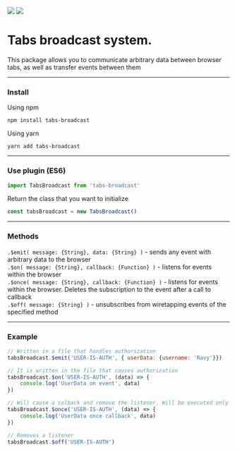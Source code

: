 <p align="left">
  <img src="https://badgen.net/github/stars/rovniy/tabs-broadcast">
  <img src="https://badgen.net/badgesize/gzip/rovniy/tabs-broadcast/master/index.js">
</p>

# Tabs broadcast system.

This package allows you to communicate arbitrary data between browser tabs, as well as transfer events between them
<hr/>

### Install
Using npm
```
npm install tabs-broadcast
```

Using yarn
```
yarn add tabs-broadcast
```

<hr/>

### Use plugin (ES6)
```javascript
import TabsBroadcast from 'tabs-broadcast'
```

Return the class that you want to initialize

```javascript
const tabsBroadcast = new TabsBroadcast()
```

<hr/>

### Methods

`.$emit( message: {String}, data: {String} )` - sends any event with arbitrary data to the browser<br/>
`.$on( message: {String}, callback: {Function} )` - listens for events within the browser<br/>
`.$once( message: {String}, callback: {Function} )` - listens for events within the browser. Deletes the subscription to the event after a call to callback<br/>
`.$off( message: {String} )` - unsubscribes from wiretapping events of the specified method<br/>

<hr/>

### Example
```javascript
// Written in a file that handles authorization 
tabsBroadcast.$emit('USER-IS-AUTH', { userData: {username: 'Ravy'}})

// It is written in the file that causes authorization
tabsBroadcast.$on('USER-IS-AUTH', (data) => {
    console.log('UserData on event', data)
})

// Will cause a colback and remove the listener. Will be executed only once
tabsBroadcast.$once('USER-IS-AUTH', (data) => {
    console.log('UserData once callback', data)
})

// Removes a listener
tabsBroadcast.$off('USER-IS-AUTH')
```
